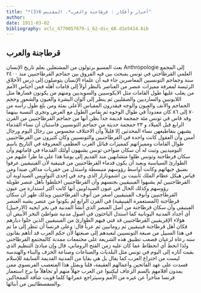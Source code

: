 ```yaml
---
title: "*أخبار وأفكار : قرطاجنة والعرب*. المقتبس 6(3)"
author: 
date: 1911-03-02
bibliography: oclc_4770057679-i_62-div_68.d1e5414.bib
---
```




##  قرطاجنة والعرب 

 
 بعث  المسيو  برتولون  من المشتغلين بعلم تاريخ الإنسان  Anthropologie  إلى المجمع العلمي القرطاجني في تونس بمبحث  بين فيه الفروق بين جماجم القرطاجنيين منذ  ٢٤٠٠  سنة وجماجم التونسيين المعاصرين جاء فيه أن علماء الإنسان يتوصلون إلى درس الأخلاق الرئيسة لمعرفة مميزات عنصر من العناصر بالنظر أولاً إلى قامات أهله فمن أجناس الأمم من يغلب عليها طول القامات مثل الايكوسيين والسويديين ومنهم من يكونون قصارها مثل اللايونيين والسارديين والصقليين ثم ينظر إلى ألوان البشرة والعيون والشعور وحجم الجماجم   والأنف والعيون والوجه فيقدرون المقياس الأعلى بمئة ومن بلغ طول رأسه من  ٧٠  إلى  ٨٦  كان معدوداً في طوال الوجوه ثم يقاس الطول مع العرض وتجري النسبة بينهما وقد قاس في تونس  مئة  جمجمة قديمة جداً يظن أنها من جماجم القرطاجنيين من القرن الرابع قبل الميلاد و  ٢٣  جمجمة حديثة من جماجم التونسيين فاستبان أن نساء القدماء يشبهن بتقاطيعهن نساء المحدثين إلا قليلاً وأن الاختلاف محسوس بين رجال اليوم ورجال أمس وأن العقول كانت واحدة في القرطاجنيين والتونسيين وكان كثيرون من القرطاجنيين طوال القامات ومميزاتهم كمميزات قبائل الغرب العظمى المعروفة في التاريخ باسم النوميديين وثبت له أن سكان ضواحي تونس يشبهون أولئك القدماء في قاماتهم وأن سكان قرطاجنة وتونس ظلوا متشابهين منذ القديم إلى يومنا هذا على ما طرأ عليهم من الطوارئ السياسية وبعيد أن يكون قدماء القرطاجنيين من فينيقية لأن الفينيقيين عرفوا بضيق جبهاتهم وكانت أواسط رؤوسهم منبسطة واستدل من حفريات مدافن صيدا ومن قياس هيكل عظام الملك ثابنيت بن اشمونازار الذي وجد في  إحدى  النواويس الصيداوية أن القرطاجنيين لم يشبهوا الفينيقيين بجنسهم وأن القرطاجنيين اختلطوا بأهل عنصر طويلة رؤوسهم وكذلك الحال في عيون الصيداويين أنها كانت أكثر استدارة من عيون القرطاجنيين وأنوف الفينيقيين أصغر من أنوف القرطاجنيين وبذلك ظهر أن سكان قرطاجنة (المستعمرة الفينيقية) في القرن الرابع لم يكونوا من عنصر يشبه العنصر الفينيقي وأن سكان قرطاجنة من أصل العنصر الذي أنشأ المدنية في بحر ايجيه (الارخبيل) أي أجداد المدنية اليونانية كما استدل الباحثون في أصول مدنية شواطئ البحر الأبيض أن هؤلاء الإفريقيين القرطاجنيين قد فني فيهم الطوارئ من الفينيقيين الذين حلوا ديارهم فكان أهل قرطاجنة فينيقيين ثم رومانيين ثم   عرباً قال: وعلى فرنسا أن تنظر إلى ما تم في هذا السبيل من صبغة التونسيين لنعيدهم إلى صبغتها لأن حكم العرب قد أتاهم بقانون سنه رعاة لرعيان فصعب تطبيق هذه الشريعة على مجتمعات ممدنة كالمجتمع القرطاجني ولذا انحط أي انحطاط عما كان عليه زمن الفتح الروماني، قال وإن مبادئ التنظيم الذي بقيت آثاره إلى اليوم في تونس مثل البلديات والصناعات وصناعة الخزف والبناء والهندسة ليست من اختراع العرب كما يقال بل هي بقايا من المدنية القديمة السابقة للإسلام فسدت على عهد الفاتحين وأعمالهم العقيمة، قلنا وبمثل هذا المتعصب الفرنسوي ممن يمدون أقلامهم بالسم الزعاف ليكتبوا عن العرب جهلاً منهم أو تجاهلاً ما برح استعمار فرنسا متأخراً عن غيره من الأمم وسيتراجع عمرانها كلما قويت شأفة الممحاكين والسفسطائيين من أبنائها. 

